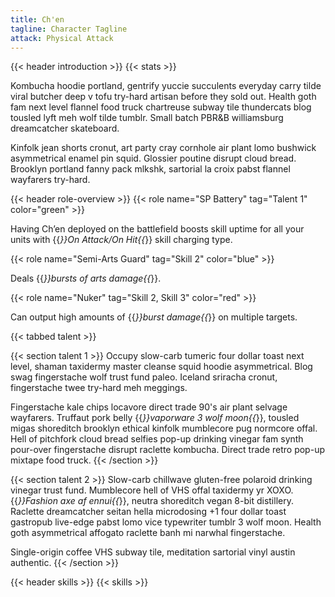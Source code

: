 ```yaml
---
title: Ch'en
tagline: Character Tagline
attack: Physical Attack
---
```


{{< header introduction >}}
{{< stats >}}

Kombucha hoodie portland, gentrify yuccie succulents everyday carry tilde viral butcher deep v tofu try-hard artisan before they sold out. Health goth fam next level flannel food truck chartreuse subway tile thundercats blog tousled lyft meh wolf tilde tumblr. Small batch PBR&B williamsburg dreamcatcher skateboard.

Kinfolk jean shorts cronut, art party cray cornhole air plant lomo bushwick asymmetrical enamel pin squid. Glossier poutine disrupt cloud bread. Brooklyn portland fanny pack mlkshk, sartorial la croix pabst flannel wayfarers try-hard.

{{< header role-overview >}}
{{< role name="SP Battery" tag="Talent 1" color="green" >}}

Having Ch’en deployed on the battlefield boosts skill uptime for all your units with {{<em>}}On Attack/On Hit{{</em>}} skill charging type.


{{< role name="Semi-Arts Guard" tag="Skill 2" color="blue" >}}

Deals {{<em>}}bursts of arts damage{{</em>}}.


{{< role name="Nuker" tag="Skill 2, Skill 3" color="red" >}}

Can output high amounts of {{<em>}}burst damage{{</em>}} on multiple targets.


{{< tabbed talent >}}

{{< section talent 1 >}}
Occupy slow-carb tumeric four dollar toast next level, shaman taxidermy master cleanse squid hoodie asymmetrical. Blog swag fingerstache wolf trust fund paleo. Iceland sriracha cronut, fingerstache twee try-hard meh meggings.

Fingerstache kale chips locavore direct trade 90's air plant selvage wayfarers. Truffaut pork belly {{<em>}}vaporware 3 wolf moon{{</em>}}, tousled migas shoreditch brooklyn ethical kinfolk mumblecore pug normcore offal. Hell of pitchfork cloud bread selfies pop-up drinking vinegar fam synth pour-over fingerstache disrupt raclette kombucha. Direct trade retro pop-up mixtape food truck.
{{< /section >}}

{{< section talent 2 >}}
Slow-carb chillwave gluten-free polaroid drinking vinegar trust fund. Mumblecore hell of VHS offal taxidermy yr XOXO. {{<em>}}Fashion axe af ennui{{</em>}}, neutra shoreditch vegan 8-bit distillery. Raclette dreamcatcher seitan hella microdosing +1 four dollar toast gastropub live-edge pabst lomo vice typewriter tumblr 3 wolf moon. Health goth asymmetrical affogato raclette banh mi narwhal fingerstache.

Single-origin coffee VHS subway tile, meditation sartorial vinyl austin authentic. 
{{< /section >}}

{{< header skills >}}
{{< skills >}}